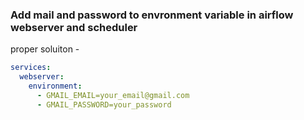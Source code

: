 

### Add mail and password to envronment variable in airflow webserver and scheduler

<!-- this was a temprory solution, so added diretly to docker-compose file of airflow scheduler and webserver-->
<!-- docker exec -it airflow-scheduler-1 bash
docker exec -it airflow-webserver-1 bash
```bash

export GMAIL_EMAIL=your_email@gmail.com
export GMAIL_PASSWORD=your_password

env
```
 -->

proper soluiton - 
```yml
services:
  webserver:
    environment:
      - GMAIL_EMAIL=your_email@gmail.com
      - GMAIL_PASSWORD=your_password
```

